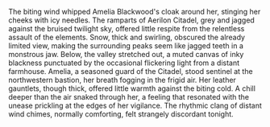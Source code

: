 The biting wind whipped Amelia Blackwood's cloak around her, stinging her cheeks with icy needles.  The ramparts of Aerilon Citadel, grey and jagged against the bruised twilight sky, offered little respite from the relentless assault of the elements.  Snow, thick and swirling, obscured the already limited view, making the surrounding peaks seem like jagged teeth in a monstrous jaw.  Below, the valley stretched out, a muted canvas of inky blackness punctuated by the occasional flickering light from a distant farmhouse.  Amelia, a seasoned guard of the Citadel, stood sentinel at the northwestern bastion, her breath fogging in the frigid air.  Her leather gauntlets, though thick, offered little warmth against the biting cold.  A chill deeper than the air snaked through her, a feeling that resonated with the unease prickling at the edges of her vigilance. The rhythmic clang of distant wind chimes, normally comforting, felt strangely discordant tonight.
